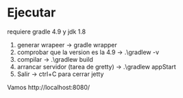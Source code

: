 
# Ejecutar

requiere gradle 4.9 y jdk 1.8

1. generar wrapeer -> gradle wrapper 
2. comprobar que la version es la 4.9 -> .\gradlew -v   
3. compilar -> .\gradlew build
4. arrancar servidor (tarea de gretty) -> .\gradlew appStart
5. Salir -> ctrl+C para cerrar jetty


Vamos http://localhost:8080/ 
